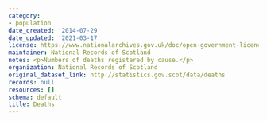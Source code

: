 ```yaml
---
category:
- population
date_created: '2014-07-29'
date_updated: '2021-03-17'
license: https://www.nationalarchives.gov.uk/doc/open-government-licence/version/3/
maintainer: National Records of Scotland
notes: <p>Numbers of deaths registered by cause.</p>
organization: National Records of Scotland
original_dataset_link: http://statistics.gov.scot/data/deaths
records: null
resources: []
schema: default
title: Deaths
---
```

